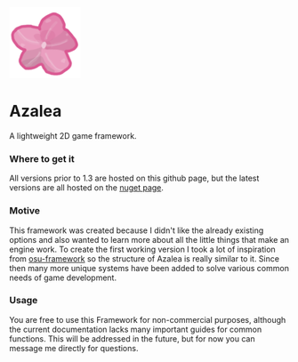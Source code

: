 ![Azalea Icon](https://raw.githubusercontent.com/hominglesi/Azalea/master/Azalea/Resources/Textures/azalea-icon.png)
# Azalea
A lightweight 2D game framework. 

### Where to get it
All versions prior to 1.3 are hosted on this github page, but the latest versions are all hosted on the [nuget page](https://www.nuget.org/packages/Azalea).

### Motive
This framework was created because I didn't like the already existing options and also wanted to learn more about all the little things that make an engine work. To create the first working version I took a lot of inspiration from [osu-framework](https://github.com/ppy/osu-framework) so the structure of Azalea is really similar to it. Since then many more unique systems have been added to solve various common needs of game development.  

### Usage
You are free to use this Framework for non-commercial purposes, although the current documentation lacks many important guides for common functions. This will be addressed in the future, but for now you can message me directly for questions.